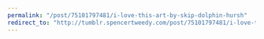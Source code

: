 ```yaml
---
permalink: "/post/75101797481/i-love-this-art-by-skip-dolphin-hursh"
redirect_to: "http://tumblr.spencertweedy.com/post/75101797481/i-love-this-art-by-skip-dolphin-hursh"
---
```

